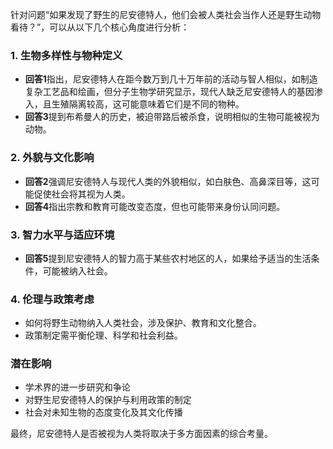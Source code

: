 针对问题“如果发现了野生的尼安德特人，他们会被人类社会当作人还是野生动物看待？”，可以从以下几个核心角度进行分析：

### 1. **生物多样性与物种定义**
   - **回答1**指出，尼安德特人在距今数万到几十万年前的活动与智人相似，如制造复杂工艺品和绘画，但分子生物学研究显示，现代人缺乏尼安德特人的基因渗入，且生殖隔离较高，这可能意味着它们是不同的物种。
   - **回答3**提到布希曼人的历史，被迫带路后被杀食，说明相似的生物可能被视为动物。

### 2. **外貌与文化影响**
   - **回答2**强调尼安德特人与现代人类的外貌相似，如白肤色、高鼻深目等，这可能促使社会将其视为人类。
   - **回答4**指出宗教和教育可能改变态度，但也可能带来身份认同问题。

### 3. **智力水平与适应环境**
   - **回答5**提到尼安德特人的智力高于某些农村地区的人，如果给予适当的生活条件，可能被纳入社会。

### 4. **伦理与政策考虑**
   - 如何将野生动物纳入人类社会，涉及保护、教育和文化整合。
   - 政策制定需平衡伦理、科学和社会利益。

### 潜在影响
- 学术界的进一步研究和争论
- 对野生尼安德特人的保护与利用政策的制定
- 社会对未知生物的态度变化及其文化传播

最终，尼安德特人是否被视为人类将取决于多方面因素的综合考量。